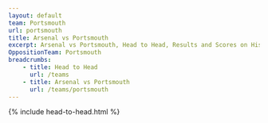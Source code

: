 ```yaml
---
layout: default
team: Portsmouth
url: portsmouth
title: Arsenal vs Portsmouth
excerpt: Arsenal vs Portsmouth, Head to Head, Results and Scores on History of Arsenal Football Club
OppositionTeam: Portsmouth
breadcrumbs:
    - title: Head to Head
      url: /teams
    - title: Arsenal vs Portsmouth
      url: /teams/portsmouth
---
```


{% include head-to-head.html %}